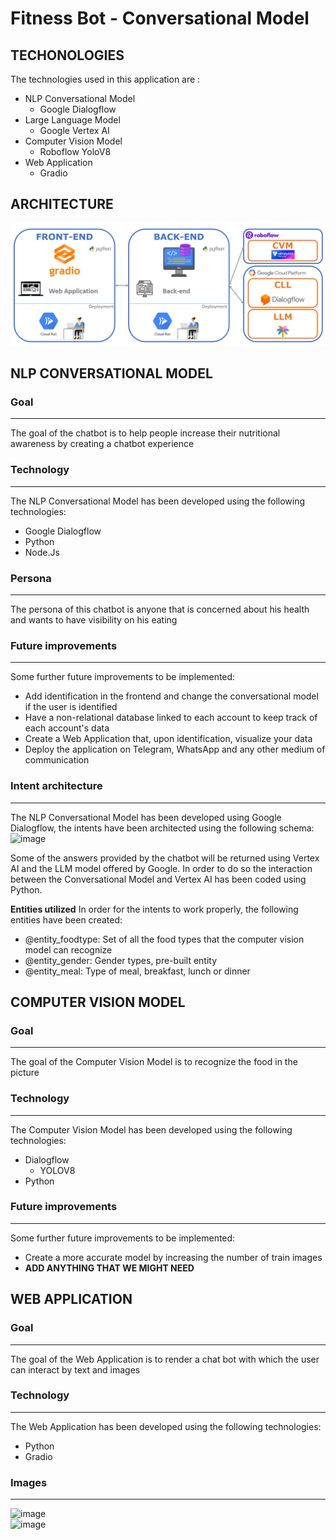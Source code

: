 # Fitness Bot - Conversational Model 
## TECHONOLOGIES
The technologies used in this application are :
- NLP Conversational Model 
    - Google Dialogflow
- Large Language Model 
    - Google Vertex AI
- Computer Vision Model
    - Roboflow YoloV8
- Web Application
    - Gradio
## ARCHITECTURE
[![Alt text](image.png)](https://github.com/Niccoborg22/virtual-nutritionist-bot/raw/master/image.png)


## NLP CONVERSATIONAL MODEL
### Goal
---
The goal of the chatbot is to help people increase their nutritional awareness by creating a chatbot experience

### Technology
---
The NLP Conversational Model has been developed using the following technologies: 
- Google Dialogflow
- Python
- Node.Js

### Persona
---
The persona of this chatbot is anyone that is concerned about his health and wants to have visibility on his eating

### Future improvements
---
Some further future improvements to be implemented:
- Add identification in the frontend and change the conversational model if the user is identified
- Have a non-relational database linked to each account to keep track of each account's data
- Create a Web Application that, upon identification, visualize your data
- Deploy the application on Telegram, WhatsApp and any other medium of communication

### Intent architecture
---
The NLP Conversational Model has been developed using Google Dialogflow, the intents have been architected using the following schema: 
![image](https://github.com/Niccoborg22/virtual-nutritionist-bot/assets/114749413/62eae0d8-c5ed-420d-a8f7-d037976171fb)

Some of the answers provided by the chatbot will be returned using Vertex AI and the LLM model offered by Google. In order to do so the interaction between the Conversational Model and Vertex AI has been coded using Python.

**Entities utilized**
In order for the intents to work properly, the following entities have been created:
- @entity_foodtype: Set of all the food types that the computer vision model can recognize
- @entity_gender: Gender types, pre-built entity
- @entity_meal: Type of meal, breakfast, lunch or dinner


## COMPUTER VISION MODEL
### Goal
---
The goal of the Computer Vision Model is to recognize the food in the picture

### Technology
---
The Computer Vision Model has been developed using the following technologies: 
- Dialogflow
    - YOLOV8
- Python

### Future improvements
---
Some further future improvements to be implemented:
- Create a more accurate model by increasing the number of train images
- **ADD ANYTHING THAT WE MIGHT NEED**

## WEB APPLICATION
### Goal
---
The goal of the Web Application is to render a chat bot with which the user can interact by text and images

### Technology
---
The Web Application has been developed using the following technologies: 
- Python
- Gradio

### Images
---
![image](https://github.com/Niccoborg22/virtual-nutritionist-bot/assets/114749413/ab18161f-a0c5-43aa-82ff-5052b4afdf34)  
![image](https://github.com/Niccoborg22/virtual-nutritionist-bot/assets/114749413/6a4453a1-bda9-4d54-892b-d4a38f4ded83)


